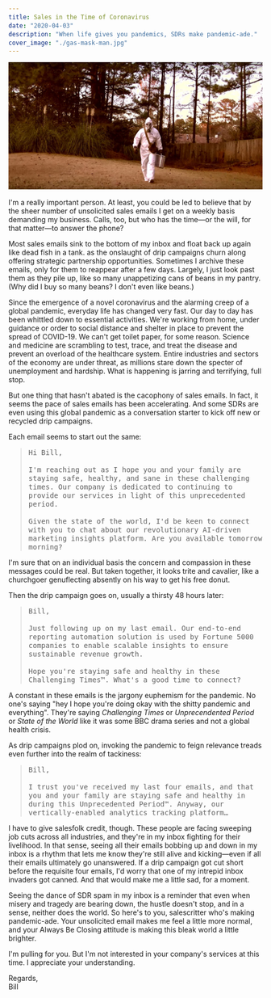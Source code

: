 ```yaml
---
title: Sales in the Time of Coronavirus
date: "2020-04-03"
description: "When life gives you pandemics, SDRs make pandemic-ade."
cover_image: "./gas-mask-man.jpg"
---
```


![](./gas-mask-man.jpg)

I'm a really important person. At least, you could be led to believe that by the sheer number of unsolicited sales emails I get on a weekly basis demanding my business. Calls, too, but who has the time—or the will, for that matter—to answer the phone?

Most sales emails sink to the bottom of my inbox and float back up again like dead fish in a tank. as the onslaught of drip campaigns churn along offering strategic partnership opportunities. Sometimes I archive these emails, only for them to reappear after a few days. Largely, I just look past them as they pile up, like so many unappetizing cans of beans in my pantry. (Why did I buy so many beans? I don't even like beans.)

Since the emergence of a novel coronavirus and the alarming creep of a global pandemic, everyday life has changed very fast. Our day to day has been whittled down to essential activities. We're working from home, under guidance or order to social distance and shelter in place to prevent the spread of COVID-19. We can't get toilet paper, for some reason. Science and medicine are scrambling to test, trace, and treat the disease and prevent an overload of the healthcare system. Entire industries and sectors of the economy are under threat, as millions stare down the specter of unemployment and hardship. What is happening is jarring and terrifying, full stop.

But one thing that hasn't abated is the cacophony of sales emails. In fact, it seems the pace of sales emails has been accelerating. And some SDRs are even using this global pandemic as a conversation starter to kick off new or recycled drip campaigns.

Each email seems to start out the same:

<blockquote><kbd>Hi Bill,<br /><br />
I'm reaching out as I hope you and your family are staying safe, healthy, and sane in these challenging times. Our company is dedicated to continuing to provide our services in light of this unprecedented period.
<br /><br />
Given the state of the world, I'd be keen to connect with you to chat about our revolutionary AI-driven marketing insights platform. Are you available tomorrow morning?</kbd></blockquote>

I'm sure that on an individual basis the concern and compassion in these messages could be real. But taken together, it looks trite and cavalier, like a churchgoer genuflecting absently on his way to get his free donut.

Then the drip campaign goes on, usually a thirsty 48 hours later:

<blockquote><kbd>Bill,
<br /><br />
Just following up on my last email. Our end-to-end reporting automation solution is used by Fortune 5000 companies to enable scalable insights to ensure sustainable revenue growth.
<br /><br />
Hope you're staying safe and healthy in these Challenging Times™️. What's a good time to connect?</kbd></blockquote>

A constant in these emails is the jargony euphemism for the pandemic. No one's saying "hey I hope you're doing okay with the shitty pandemic and everything". They're saying _Challenging Times_ or _Unprecendented Period_ or _State of the World_ like it was some BBC drama series and not a global health crisis.

As drip campaigns plod on, invoking the pandemic to feign relevance treads even further into the realm of tackiness:

<blockquote><kbd>Bill,
<br /><br />
I trust you've received my last four emails, and that you and your family are staying safe and healthy in during this Unprecedented Period™️. Anyway, our vertically-enabled analytics tracking platform&hellip;</kbd></blockquote>

I have to give salesfolk credit, though. These people are facing sweeping job cuts across all industries, and they're in my inbox fighting for their livelihood. In that sense, seeing all their emails bobbing up and down in my inbox is a rhythm that lets me know they're still alive and kicking—even if all their emails ultimately go unanswered. If a drip campaign got cut short before the requisite four emails, I'd worry that one of my intrepid inbox invaders got canned. And that would make me a little sad, for a moment.

Seeing the dance of SDR spam in my inbox is a reminder that even when misery and tragedy are bearing down, the hustle doesn't stop, and in a sense, neither does the world. So here's to you, salescritter who's making pandemic-ade. Your unsolicited email makes me feel a little more normal, and your Always Be Closing attitude is making this bleak world a little brighter.

I'm pulling for you. But I'm not interested in your company's services at this time. I appreciate your understanding.

Regards,<br />Bill
